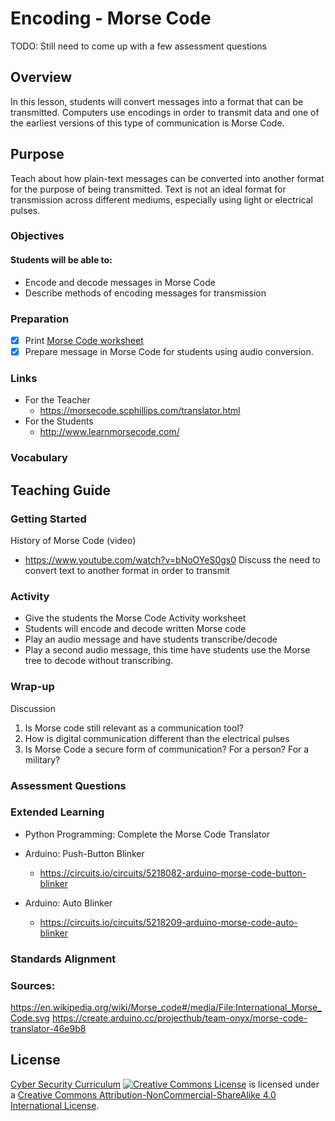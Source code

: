 # Encoding - Morse Code

TODO: Still need to come up with a few assessment questions


## Overview
In this lesson, students will convert messages into a format that can be transmitted.  Computers use encodings in order to transmit data and one of the earliest versions of this type of communication is Morse Code.

## Purpose
Teach about how plain-text messages can be converted into another format for the purpose of being transmitted. Text is not an ideal format for transmission across different mediums, especially using light or electrical pulses.


### Objectives
#### Students will be able to:
- Encode and decode messages in Morse Code
- Describe methods of encoding messages for transmission

### Preparation
- [x] Print [Morse Code worksheet](Encoding/Morse_Code_Activity.docx)
- [x] Prepare message in Morse Code for students using audio conversion.

### Links
- For the Teacher
	- https://morsecode.scphillips.com/translator.html
- For the Students
	- http://www.learnmorsecode.com/

### Vocabulary

## Teaching Guide
### Getting Started
History of Morse Code (video)			
- https://www.youtube.com/watch?v=bNoOYeS0gs0
Discuss the need to convert text to another format in order to transmit

### Activity
- Give the students the Morse Code Activity worksheet
- Students will encode and decode written Morse code
- Play an audio message and have students transcribe/decode
- Play a second audio message, this time have students use the Morse tree to decode without transcribing.

### Wrap-up
Discussion
1. Is Morse code still relevant as a communication tool?
1. How is digital communication different than the electrical pulses  
1. Is Morse Code a secure form of communication?  For a person?  For a military?

### Assessment Questions

### Extended Learning
- Python Programming: Complete the Morse Code Translator
- Arduino: Push-Button Blinker
	- https://circuits.io/circuits/5218082-arduino-morse-code-button-blinker

- Arduino: Auto Blinker
	- https://circuits.io/circuits/5218209-arduino-morse-code-auto-blinker

### Standards Alignment

### Sources:
https://en.wikipedia.org/wiki/Morse_code#/media/File:International_Morse_Code.svg
https://create.arduino.cc/projecthub/team-onyx/morse-code-translator-46e9b8

## License
[Cyber Security Curriculum](https://github.com/DerekBabb/CyberSecurity) <a rel="license" href="http://creativecommons.org/licenses/by-nc-sa/4.0/"><img alt="Creative Commons License" style="border-width:0" src="https://i.creativecommons.org/l/by-nc-sa/4.0/88x31.png" /></a> is licensed under a <a rel="license" href="http://creativecommons.org/licenses/by-nc-sa/4.0/">Creative Commons Attribution-NonCommercial-ShareAlike 4.0 International License</a>.
